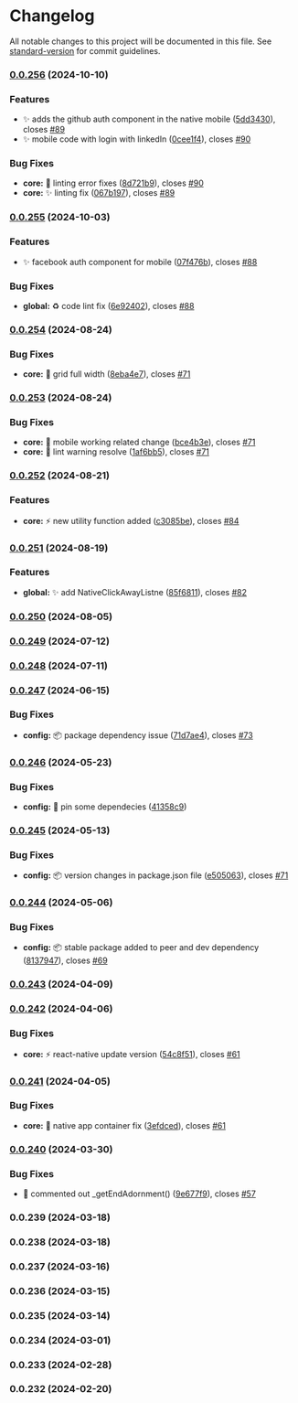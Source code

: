 # Changelog

All notable changes to this project will be documented in this file. See [standard-version](https://github.com/conventional-changelog/standard-version) for commit guidelines.

### [0.0.256](https://github.com/wrappid/native-mobile/compare/v0.0.255...v0.0.256) (2024-10-10)


### Features

* :sparkles: adds the github auth component in the native mobile ([5dd3430](https://github.com/wrappid/native-mobile/commit/5dd34300d0d5639faa8b44352531df795485d0ad)), closes [#89](https://github.com/wrappid/native-mobile/issues/89)
* :sparkles: mobile code with login with linkedIn ([0cee1f4](https://github.com/wrappid/native-mobile/commit/0cee1f40d9b79c2b9c1bd225bfa8d50b910e7677)), closes [#90](https://github.com/wrappid/native-mobile/issues/90)


### Bug Fixes

* **core:** :bug: linting error fixes ([8d721b9](https://github.com/wrappid/native-mobile/commit/8d721b9570766fa52f5d22fc750d09e0d2c8091f)), closes [#90](https://github.com/wrappid/native-mobile/issues/90)
* **core:** :sparkles: linting  fix ([067b197](https://github.com/wrappid/native-mobile/commit/067b1978e30c6c40004a68054ea387afbcbc4482)), closes [#89](https://github.com/wrappid/native-mobile/issues/89)

### [0.0.255](https://github.com/wrappid/native-mobile/compare/v0.0.254...v0.0.255) (2024-10-03)


### Features

* :sparkles: facebook auth component for mobile ([07f476b](https://github.com/wrappid/native-mobile/commit/07f476b9dd93743c1b5a10707e328c4bdf73fa9d)), closes [#88](https://github.com/wrappid/native-mobile/issues/88)


### Bug Fixes

* **global:** :recycle: code lint fix ([6e92402](https://github.com/wrappid/native-mobile/commit/6e924025ba4fa52e1dc1d120c4f524330e3d6411)), closes [#88](https://github.com/wrappid/native-mobile/issues/88)

### [0.0.254](https://github.com/wrappid/native-mobile/compare/v0.0.253...v0.0.254) (2024-08-24)


### Bug Fixes

* **core:** :bug: grid full width ([8eba4e7](https://github.com/wrappid/native-mobile/commit/8eba4e7b1feb79ae841af66cac192dd28b4472b4)), closes [#71](https://github.com/wrappid/native-mobile/issues/71)

### [0.0.253](https://github.com/wrappid/native-mobile/compare/v0.0.252...v0.0.253) (2024-08-24)


### Bug Fixes

* **core:** :bug: mobile working related change ([bce4b3e](https://github.com/wrappid/native-mobile/commit/bce4b3e006eb2c5a423b21d1dd3ad997a9587d05)), closes [#71](https://github.com/wrappid/native-mobile/issues/71)
* **core:** :rotating_light: lint warning resolve ([1af6bb5](https://github.com/wrappid/native-mobile/commit/1af6bb57f16ef7cc27b75152b7c9e46b230a93ed)), closes [#71](https://github.com/wrappid/native-mobile/issues/71)

### [0.0.252](https://github.com/wrappid/native-mobile/compare/v0.0.251...v0.0.252) (2024-08-21)


### Features

* **core:** :zap: new utility function added ([c3085be](https://github.com/wrappid/native-mobile/commit/c3085be3881984c3969e7845661984e47de02b8f)), closes [#84](https://github.com/wrappid/native-mobile/issues/84)

### [0.0.251](https://github.com/wrappid/native-mobile/compare/v0.0.250...v0.0.251) (2024-08-19)


### Features

* **global:** :sparkles: add NativeClickAwayListne ([85f6811](https://github.com/wrappid/native-mobile/commit/85f681157df798e21f2cd1a63bffe91e4f0df532)), closes [#82](https://github.com/wrappid/native-mobile/issues/82)

### [0.0.250](https://github.com/wrappid/native-mobile/compare/v0.0.249...v0.0.250) (2024-08-05)

### [0.0.249](https://github.com/wrappid/native-mobile/compare/v0.0.248...v0.0.249) (2024-07-12)

### [0.0.248](https://github.com/wrappid/native-mobile/compare/v0.0.247...v0.0.248) (2024-07-11)

### [0.0.247](https://github.com/wrappid/native-mobile/compare/v0.0.246...v0.0.247) (2024-06-15)


### Bug Fixes

* **config:** :package: package dependency issue ([71d7ae4](https://github.com/wrappid/native-mobile/commit/71d7ae433eb785b19ed952550f32f23ffcb2dc4a)), closes [#73](https://github.com/wrappid/native-mobile/issues/73)

### [0.0.246](https://github.com/wrappid/native-mobile/compare/v0.0.245...v0.0.246) (2024-05-23)


### Bug Fixes

* **config:** :pushpin: pin some dependecies ([41358c9](https://github.com/wrappid/native-mobile/commit/41358c946c3ddc687fe07a6a946895a0b45969ad))

### [0.0.245](https://github.com/wrappid/native-mobile/compare/v0.0.244...v0.0.245) (2024-05-13)


### Bug Fixes

* **config:** 📦 version changes in package.json file ([e505063](https://github.com/wrappid/native-mobile/commit/e5050631a4dfedcf65d7db3f99e1c41b664f08f6)), closes [#71](https://github.com/wrappid/native-mobile/issues/71)

### [0.0.244](https://github.com/wrappid/native-mobile/compare/v0.0.243...v0.0.244) (2024-05-06)


### Bug Fixes

* **config:** :package: stable package added to peer and dev dependency ([8137947](https://github.com/wrappid/native-mobile/commit/8137947bf5a30bcee978a5a002e033789e75067c)), closes [#69](https://github.com/wrappid/native-mobile/issues/69)

### [0.0.243](https://github.com/wrappid/native-mobile/compare/v0.0.242...v0.0.243) (2024-04-09)

### [0.0.242](https://github.com/wrappid/native-mobile/compare/v0.0.241...v0.0.242) (2024-04-06)


### Bug Fixes

* **core:** :zap: react-native update version ([54c8f51](https://github.com/wrappid/native-mobile/commit/54c8f5152d4ee25665122f31b0585f978c2f180e)), closes [#61](https://github.com/wrappid/native-mobile/issues/61)

### [0.0.241](https://github.com/wrappid/native-mobile/compare/v0.0.240...v0.0.241) (2024-04-05)


### Bug Fixes

* **core:** :art: native app container fix ([3efdced](https://github.com/wrappid/native-mobile/commit/3efdced4c2cf8b323e9f6d665d275d49304018af)), closes [#61](https://github.com/wrappid/native-mobile/issues/61)

### [0.0.240](https://github.com/wrappid/native-mobile/compare/v0.0.239...v0.0.240) (2024-03-30)


### Bug Fixes

* :bug: commented out _getEndAdornment() ([9e677f9](https://github.com/wrappid/native-mobile/commit/9e677f9f858bf384166d81863272160dba84c197)), closes [#57](https://github.com/wrappid/native-mobile/issues/57)

### 0.0.239 (2024-03-18)

### 0.0.238 (2024-03-18)

### 0.0.237 (2024-03-16)

### 0.0.236 (2024-03-15)

### 0.0.235 (2024-03-14)

### 0.0.234 (2024-03-01)

### 0.0.233 (2024-02-28)

### 0.0.232 (2024-02-20)
